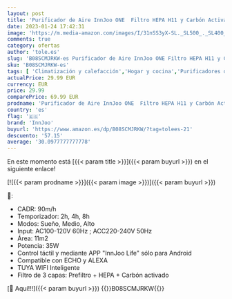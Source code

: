 ```yaml
---
layout: post
title: 'Purificador de Aire InnJoo ONE  Filtro HEPA H11 y Carbón Activado  Silencioso  Modo de Sueño  Temporizador  Capturar Polvo  Humo  Olor y Caspas de Mascota  ÁREA ≤11m². Compatible con ALEXA y ECHO.'
date: 2023-01-24 17:42:31
image: 'https://m.media-amazon.com/images/I/31nSS3yX-SL._SL500_._SL400_.jpg'
comments: true
category: ofertas
author: 'tole.es'
slug: 'B08SCMJRKW-es Purificador de Aire InnJoo ONE Filtro HEPA H11 y Carbón...'
sku: 'B08SCMJRKW-es'
tags: [ 'Climatización y calefacción','Hogar y cocina','Purificadores de aire','alexa','innjoo','🇪🇸', ]
actualPrice: 29.99 EUR
currency: EUR
price: 29.99
comparePrice: 69.99 EUR
prodname: 'Purificador de Aire InnJoo ONE  Filtro HEPA H11 y Carbón Activado  Silencioso  Modo de Sueño  Temporizador  Capturar Polvo  Humo  Olor y Caspas de Mascota  ÁREA ≤11m². Compatible con ALEXA y ECHO.'
country: 'es'
flag: '🇪🇸'
brand: 'InnJoo'
buyurl: 'https://www.amazon.es/dp/B08SCMJRKW/?tag=tolees-21'
descuento: '57.15'
average: '30.0977777777778'
---
```


En este momento está [{{< param title >}}]({{< param buyurl >}}) en el siguiente enlace!

[![{{< param prodname >}}]({{< param image >}})]({{< param buyurl >}})

🔎:

- CADR: 90m/h
- Temporizador: 2h, 4h, 8h
- Modos: Sueño, Medio, Alto
- Input: AC100-120V 60Hz ; ACC220-240V 50Hz
- Área: 11m2
- Potencia: 35W
- Control táctil y mediante APP "InnJoo Life" sólo para Android
- Compatible con ECHO y ALEXA
- TUYA WIFI Inteligente
- Filtro de 3 capas: Prefiltro + HEPA + Carbón activado

[🛒 Aquí!!!]({{< param buyurl >}})
{{<world>}}B08SCMJRKW{{</world>}}
